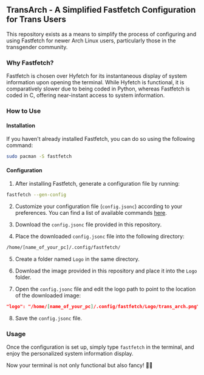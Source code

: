 ## TransArch - A Simplified Fastfetch Configuration for Trans Users

This repository exists as a means to simplify the process of configuring and using Fastfetch for newer Arch Linux users, particularly those in the transgender community. 

### Why Fastfetch?

Fastfetch is chosen over Hyfetch for its instantaneous display of system information upon opening the terminal. While Hyfetch is functional, it is comparatively slower due to being coded in Python, whereas Fastfetch is coded in C, offering near-instant access to system information.

### How to Use

#### Installation

If you haven't already installed Fastfetch, you can do so using the following command:

```bash
sudo pacman -S fastfetch
```

#### Configuration

1. After installing Fastfetch, generate a configuration file by running:

```bash
fastfetch --gen-config
```

2. Customize your configuration file (`config.jsonc`) according to your preferences. You can find a list of available commands [here](https://github.com/fastfetch-cli/fastfetch/blob/dev/presets/all.jsonc).

3. Download the `config.jsonc` file provided in this repository.

4. Place the downloaded `config.jsonc` file into the following directory:

```bash
/home/[name_of_your_pc]/.config/fastfetch/
```

5. Create a folder named `Logo` in the same directory.

6. Download the image provided in this repository and place it into the `Logo` folder.

7. Open the `config.jsonc` file and edit the logo path to point to the location of the downloaded image:

```json
"logo": "/home/[name_of_your_pc]/.config/fastfetch/Logo/trans_arch.png"
```

8. Save the `config.jsonc` file.

### Usage

Once the configuration is set up, simply type `fastfetch` in the terminal, and enjoy the personalized system information display.

Now your terminal is not only functional but also fancy! 🌈😊
